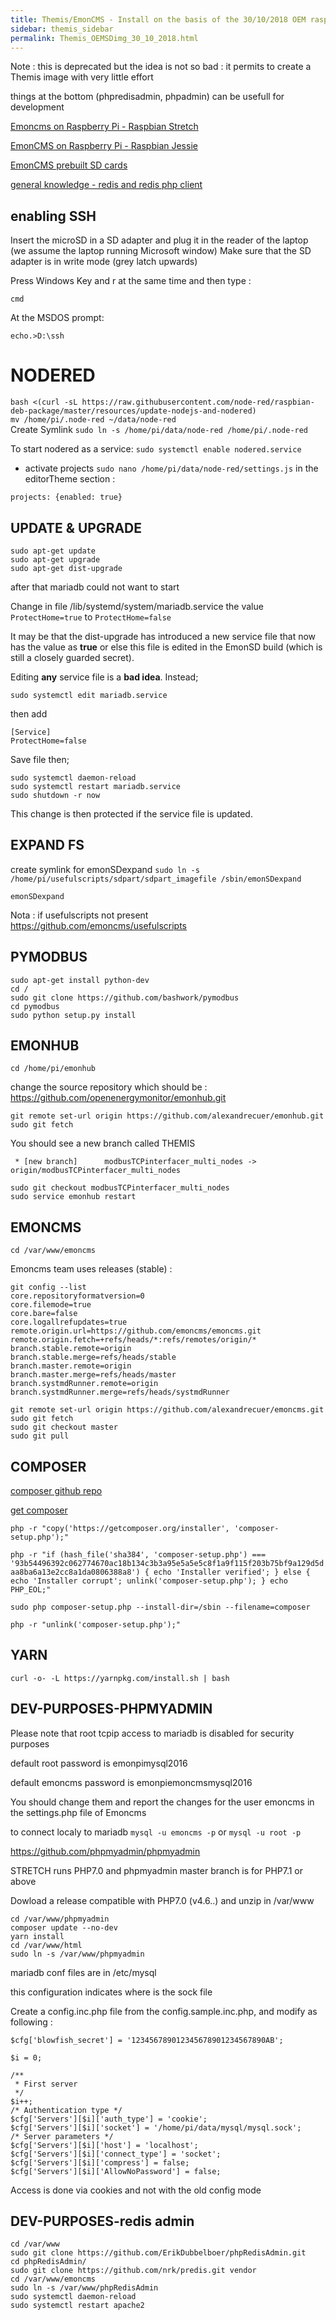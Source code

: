 ```yaml
---
title: Themis/EmonCMS - Install on the basis of the 30/10/2018 OEM raspbian STRETCH EmonPI img
sidebar: themis_sidebar
permalink: Themis_OEMSDimg_30_10_2018.html
---
```


Note : this is deprecated but the idea is not so bad : it permits to create a Themis image with very little effort

things at the bottom (phpredisadmin, phpadmin) can be usefull for development

[Emoncms on Raspberry Pi - Raspbian Stretch](https://github.com/emoncms/emoncms/blob/master/docs/RaspberryPi/readme.md)

[EmonCMS on Raspberry Pi - Raspbian Jessie](https://github.com/emoncms/emoncms/blob/master/docs/RaspberryPi/jessie.md)

[EmonCMS prebuilt SD cards](https://github.com/openenergymonitor/emonpi/wiki/emonSD-pre-built-SD-card-Download-&-Change-Log)

[general knowledge - redis and redis php client](https://anton.logvinenko.site/en/blog/how-to-install-redis-and-redis-php-client.html)

## enabling SSH
Insert the microSD in a SD adapter and plug it in the reader of the laptop (we assume the laptop running Microsoft window)
Make sure that the SD adapter is in write mode (grey latch upwards)

Press Windows Key and r at the same time and then type :
```
cmd
```
At the MSDOS prompt:
```
echo.>D:\ssh
```

# NODERED
``
bash <(curl -sL https://raw.githubusercontent.com/node-red/raspbian-deb-package/master/resources/update-nodejs-and-nodered)
``
<br>
``
mv /home/pi/.node-red ~/data/node-red
``
<br>Create Symlink
``
sudo ln -s /home/pi/data/node-red /home/pi/.node-red
``

To start nodered as a service:
``sudo systemctl enable nodered.service``


- activate projects ``sudo nano /home/pi/data/node-red/settings.js`` in the editorTheme section :
```
projects: {enabled: true}
```



## UPDATE & UPGRADE
```
sudo apt-get update
sudo apt-get upgrade
sudo apt-get dist-upgrade
```
after that mariadb could not want to start

Change in file /lib/systemd/system/mariadb.service the value ``ProtectHome=true`` to ``ProtectHome=false``

It may be that the dist-upgrade has introduced a new service file that now has the value as **true** or else this file is edited in the EmonSD build (which is still a closely guarded secret).

Editing **any** service file is a **bad idea**. Instead;

```
sudo systemctl edit mariadb.service
```

then add

```
[Service]
ProtectHome=false
```

Save file then;

```
sudo systemctl daemon-reload
sudo systemctl restart mariadb.service
sudo shutdown -r now
```

This change is then protected if the service file is updated.

## EXPAND FS
create symlink for emonSDexpand
``sudo ln -s /home/pi/usefulscripts/sdpart/sdpart_imagefile /sbin/emonSDexpand``
```
emonSDexpand
```
Nota : if usefulscripts not present 
https://github.com/emoncms/usefulscripts

## PYMODBUS
```
sudo apt-get install python-dev
cd /
sudo git clone https://github.com/bashwork/pymodbus
cd pymodbus
sudo python setup.py install
```
## EMONHUB
```
cd /home/pi/emonhub
```
change the source repository which should be : https://github.com/openenergymonitor/emonhub.git
```
git remote set-url origin https://github.com/alexandrecuer/emonhub.git
sudo git fetch
```
You should see a new branch called THEMIS
```
 * [new branch]      modbusTCPinterfacer_multi_nodes -> origin/modbusTCPinterfacer_multi_nodes
```
```
sudo git checkout modbusTCPinterfacer_multi_nodes
sudo service emonhub restart
```
## EMONCMS
```
cd /var/www/emoncms
```

Emoncms team uses releases (stable) :
```
git config --list
core.repositoryformatversion=0
core.filemode=true
core.bare=false
core.logallrefupdates=true
remote.origin.url=https://github.com/emoncms/emoncms.git
remote.origin.fetch=+refs/heads/*:refs/remotes/origin/*
branch.stable.remote=origin
branch.stable.merge=refs/heads/stable
branch.master.remote=origin
branch.master.merge=refs/heads/master
branch.systmdRunner.remote=origin
branch.systmdRunner.merge=refs/heads/systmdRunner
```
```
git remote set-url origin https://github.com/alexandrecuer/emoncms.git
sudo git fetch
sudo git checkout master
sudo git pull
```

## COMPOSER
[composer github repo](https://github.com/composer/composer)

[get composer](https://getcomposer.org/download/)
```
php -r "copy('https://getcomposer.org/installer', 'composer-setup.php');"
```
``
php -r "if (hash_file('sha384', 'composer-setup.php') === '93b54496392c062774670ac18b134c3b3a95e5a5e5c8f1a9f115f203b75bf9a129d5daa8ba6a13e2cc8a1da0806388a8') { echo 'Installer verified'; } else { echo 'Installer corrupt'; unlink('composer-setup.php'); } echo PHP_EOL;"
``
```
sudo php composer-setup.php --install-dir=/sbin --filename=composer
```
```
php -r "unlink('composer-setup.php');"
```


## YARN
```
curl -o- -L https://yarnpkg.com/install.sh | bash
```

## DEV-PURPOSES-PHPMYADMIN

Please note that root tcpip access to mariadb is disabled for security purposes

default root password is emonpimysql2016

default emoncms password is emonpiemoncmsmysql2016

You should change them and report the changes for the user emoncms in the settings.php file of Emoncms

to connect localy to mariadb ``mysql -u emoncms -p`` or ``mysql -u root -p``

https://github.com/phpmyadmin/phpmyadmin

STRETCH runs PHP7.0 and phpmyadmin master branch is for PHP7.1 or above

Dowload a release compatible with PHP7.0 (v4.6..) and unzip in /var/www

```
cd /var/www/phpmyadmin
composer update --no-dev
yarn install
cd /var/www/html
sudo ln -s /var/www/phpmyadmin
```

mariadb conf files are in /etc/mysql

this configuration indicates where is the sock file

Create a config.inc.php file from the config.sample.inc.php, and modify as following :
```
$cfg['blowfish_secret'] = '123456789012345678901234567890AB';
```

```
$i = 0;

/**
 * First server
 */
$i++;
/* Authentication type */
$cfg['Servers'][$i]['auth_type'] = 'cookie';
$cfg['Servers'][$i]['socket'] = '/home/pi/data/mysql/mysql.sock';
/* Server parameters */
$cfg['Servers'][$i]['host'] = 'localhost';
$cfg['Servers'][$i]['connect_type'] = 'socket';
$cfg['Servers'][$i]['compress'] = false;
$cfg['Servers'][$i]['AllowNoPassword'] = false;
```
Access is done via cookies and not with the old config mode

## DEV-PURPOSES-redis admin

```
cd /var/www
sudo git clone https://github.com/ErikDubbelboer/phpRedisAdmin.git
cd phpRedisAdmin/
sudo git clone https://github.com/nrk/predis.git vendor
cd /var/www/emoncms
sudo ln -s /var/www/phpRedisAdmin
sudo systemctl daemon-reload
sudo systemctl restart apache2
```
